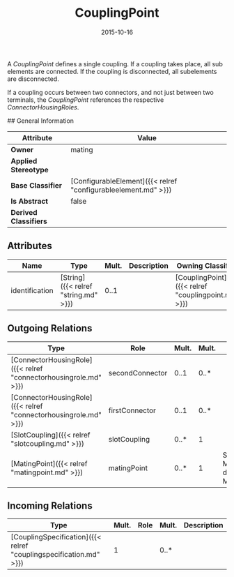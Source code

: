 ﻿---
title: CouplingPoint
toc: false
type: specs
date: "2015-10-16"
draft: false
specification: VEC
version: 1.1.2
documentType: "Recommendation"
elementType: Class
classes:
  - CouplingPoint
menu_name: vec-1.1.2
---
<p> A <i>CouplingPoint</i> defines a single coupling. If a coupling takes place, all sub elements are connected. If the coupling is disconnected, all subelements are disconnected.     </p>      <p> If a coupling occurs between two connectors, and not just between two terminals, the <i>CouplingPoint</i> references the respective <i>ConnectorHousingRoles</i>.      </p>
## General Information

| Attribute               | Value |
|-------------------------|-------|
| **Owner**               | mating |
| **Applied Stereotype**  |   |
| **Base Classifier**     | [ConfigurableElement]({{< relref "configurableelement.md" >}})<br/>  |
| **Is Abstract**         | false |
| **Derived Classifiers** |   |

## Attributes
|  Name  |  Type  |  Mult.  |  Description  |  Owning Classifier  |
|--------|--------|---------|---------------|--------------|
|identification | [String]({{< relref "string.md" >}}) | 0..1 |  | [CouplingPoint]({{< relref "couplingpoint.md" >}}) |

## Outgoing Relations
|    Type  |   Role   |   Mult.   |   Mult.   |   Description   |
|----------|----------|-----------|-----------|-----------------|
| [ConnectorHousingRole]({{< relref "connectorhousingrole.md" >}}) | secondConnector | 0..1 | 0..* |  |
| [ConnectorHousingRole]({{< relref "connectorhousingrole.md" >}}) | firstConnector | 0..1 | 0..* |  |
| [SlotCoupling]({{< relref "slotcoupling.md" >}}) | slotCoupling | 0..* | 1 |  |
| [MatingPoint]({{< relref "matingpoint.md" >}}) | matingPoint | 0..* | 1 | Specifies the MatingPoints defined by the MatingSpecification. |
##  Incoming Relations
|    Type  |   Mult.  |   Role    |   Mult.   |   Description  |
|----------|----------|-----------|-----------|----------------|
| [CouplingSpecification]({{< relref "couplingspecification.md" >}}) | 1 |  | 0..* |  |
